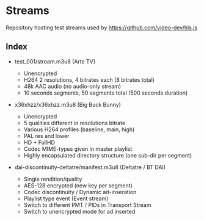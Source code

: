 # Streams

Repository hosting test streams used by https://github.com/video-dev/hls.js

## Index 

- test_001/stream.m3u8 (Arte TV)

	- Unencrypted
	- H264 2 resolutions, 4 bitrates each (8 bitrates total)
	- 48k AAC audio (no audio-only stream)
	- 10 seconds segments, 50 segments total (500 seconds duration)

- x36xhzz/x36xhzz.m3u8 (Big Buck Bunny)

	- Unencrypted
	- 5 qualities different in resolutions bitrate
	- Various H264 profiles (baseline, main, high)
	- PAL res and lower
	- HD + FullHD
	- Codec MIME-types given in master playlist
	- Highly encapsulated directory structure (one sub-dir per segment)

- dai-discontinuity-deltatre/manifest.m3u8 (Deltatre / BT DAI)

	- Single rendition/quality
	- AES-128 encrypted (new key per segment)
	- Codec discontinuity / Dynamic ad-inseration
	- Playlist type event (Event stream)
	- Switch to different PMT / PIDs in Transport Stream
	- Switch to unencrypted mode for ad inserted
